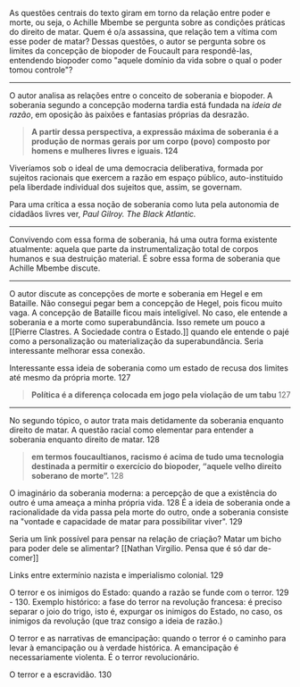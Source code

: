 
As questões centrais do texto giram em torno da relação entre poder e morte, ou seja, o Achille Mbembe se pergunta sobre as condições práticas do direito de matar. Quem é o/a assassina, que relação tem a vítima com esse poder de matar? 
Dessas questões, o autor se pergunta sobre os limites da concepção de biopoder de Foucault para respondê-las,  entendendo biopoder como "aquele domínio da vida sobre o qual o poder tomou controle"?
***
O autor analisa as relações entre o conceito de soberania e biopoder. A soberania segundo a concepção moderna tardia está fundada na <i>ideia de razão</i>, em oposição às paixões e fantasias próprias da desrazão. 

><b> A partir dessa perspectiva, a expressão máxima de soberania é a produção de normas gerais por um corpo (povo) composto por homens e mulheres livres e iguais. 124 </b>

Viveríamos sob o ideal de uma democracia deliberativa, formada por sujeitos racionais que exercem a razão em espaço público, auto-instituido pela liberdade individual dos sujeitos que, assim, se governam. 

Para uma crítica a essa noção de soberania como luta pela autonomia de cidadãos livres ver, <i>Paul Gilroy. The Black Atlantic. </i> 
***
Convivendo com essa forma de soberania, há uma outra forma existente atualmente: aquela que parte da instrumentalização total de corpos humanos e sua destruição material. É sobre essa forma de soberania que Achille Mbembe discute. 
***
O autor discute as concepções de morte e soberania em Hegel e em Bataille. Não consegui pegar bem a concepção de Hegel, pois ficou muito vaga. A concepção de Bataille ficou mais inteligível. No caso, ele entende a soberania e a morte como superabundância. Isso remete um pouco a [[Pierre Clastres. A Sociedade contra o Estado.]] quando ele entende o pajé como a personalização ou materialização da superabundância. Seria interessante melhorar essa conexão. 

Interessante essa ideia de soberania como um estado de recusa dos limites até mesmo da própria morte. 127

> <b> Política é a diferença colocada em jogo pela violação de um tabu </b> 127

***
No segundo tópico, o autor trata mais detidamente da soberania enquanto direito de matar. 
A questão racial como elementar para entender a soberania enquanto direito de matar. 128

> <b> em termos foucaultianos, racismo é acima de tudo uma tecnologia destinada a permitir o exercício do biopoder, “aquele velho direito soberano de morte”. </b>128

O imaginário da soberania moderna: a percepção de que a existência do outro é uma ameaça a minha própria vida. 128 É a ideia de soberania onde a racionalidade da vida passa pela morte do outro, onde a soberania consiste na "vontade e capacidade de matar para possibilitar viver". 129

Seria um link possível para pensar na relação de criação? Matar um bicho para poder dele se alimentar? [[Nathan Virgilio. Pensa que é só dar de-comer]]

Links entre extermínio nazista e imperialismo colonial. 129

O terror e os inimigos do Estado: quando a razão se funde com o terror. 129 - 130. Exemplo histórico: a fase do terror na revolução francesa: é preciso separar o joio do trigo, isto é, expurgar os inimigos do Estado, no caso, os inimigos da revolução (que traz consigo a ideia de razão.)

O terror e as narrativas de emancipação: quando o terror é o caminho para levar à emancipação ou à verdade histórica. A emancipação é necessariamente violenta. É o terror revolucionário. 

O terror e a escravidão. 130